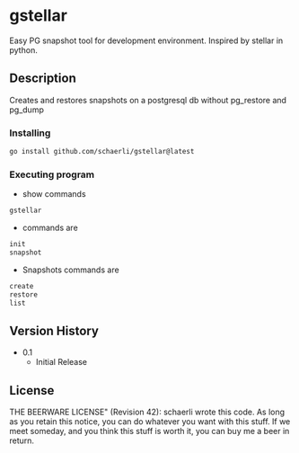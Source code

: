 # gstellar

Easy PG snapshot tool for development environment. Inspired by stellar in python.

## Description

Creates and restores snapshots on a postgresql db without pg_restore and pg_dump

### Installing

```bash
go install github.com/schaerli/gstellar@latest
```

### Executing program

* show commands
```bash
gstellar
```

* commands are
```bash
init
snapshot
```

* Snapshots commands are
```bash
create
restore
list
```

## Version History

* 0.1
    * Initial Release

## License

THE BEERWARE LICENSE" (Revision 42):
schaerli wrote this code. As long as you retain this
notice, you can do whatever you want with this stuff. If we
meet someday, and you think this stuff is worth it, you can
buy me a beer in return.

